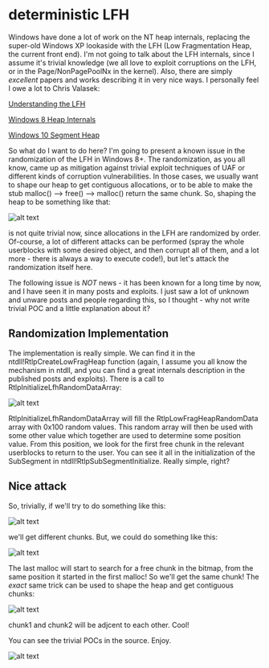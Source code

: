 # deterministic LFH

Windows have done a lot of work on the NT heap internals, replacing the super-old Windows XP lookaside with the LFH (Low Fragmentation Heap, the current front end). I'm not going to talk about the LFH internals, since I assume it's trivial knowledge (we all love to exploit corruptions on the LFH, or in the Page/NonPagePoolNx in the kernel). Also, there are simply *excellent* papers and works describing it in very nice ways. I personally feel I owe a lot to Chris Valasek:

[Understanding the LFH](http://illmatics.com/Understanding_the_LFH.pdf)

[Windows 8 Heap Internals](https://media.blackhat.com/bh-us-12/Briefings/Valasek/BH_US_12_Valasek_Windows_8_Heap_Internals_Slides.pdf)

[Windows 10 Segment Heap](https://www.blackhat.com/docs/us-16/materials/us-16-Yason-Windows-10-Segment-Heap-Internals.pdf)

So what do I want to do here? I'm going to present a known issue in the randomization of the LFH in Windows 8+. The randomization, as you all know, came up as mitigation against trivial exploit techniques of UAF or different kinds of corruption vulnerabilities. In those cases, we usually want to shape our heap to get contiguous allocations, or to be able to make the stub malloc() --> free() --> malloc() return the same chunk. So, shaping the heap to be something like that:

![alt text](https://github.com/saaramar/Deterministic_LFH/raw/master/images/trivial_heap_shape.png "")

is not quite trivial now, since allocations in the LFH are randomized by order. Of-course, a lot of different attacks can be performed (spray the whole userblocks with some desired object, and then corrupt all of them, and a lot more - there is always a way to execute code!), but let's attack the randomization itself here.

The following issue is *NOT* news - it has been known for a long time by now, and I have seen it in many posts and exploits. I just saw a lot of unknown and unware posts and people regarding this, so I thought - why not write trivial POC and a little explanation about it?

## Randomization Implementation

The implementation is really simple. We can find it in the ntdll!RtlpCreateLowFragHeap function (again, I assume you all know the mechanism in ntdll, and you can find a great internals description in the published posts and exploits). There is a call to RtlpInitializeLfhRandomDataArray:

![alt text](https://github.com/saaramar/Deterministic_LFH/raw/master/images/RtlpInitializeLfhRandomDataArray.png "")

RtlpInitializeLfhRandomDataArray will fill the RtlpLowFragHeapRandomData array with 0x100 random values. This random array will then be used with some other value which together are used to determine some position value. From this position, we look for the first free chunk in the relevant userblocks to return to the user. You can see it all in the initialization of the SubSegment in ntdll!RtlpSubSegmentInitialize. Really simple, right?

## Nice attack

So, trivially, if we'll try to do something like this:

![alt text](https://github.com/saaramar/Deterministic_LFH/raw/master/images/check_freed.png "")

we'll get different chunks. But, we could do something like this:

![alt text](https://github.com/saaramar/Deterministic_LFH/raw/master/images/getFreedChunk.png "")

The last malloc will start to search for a free chunk in the bitmap, from the same position it started in the first malloc! So we'll get the same chunk! The *exact* same trick can be used to shape the heap and get contiguous chunks:

![alt text](https://github.com/saaramar/Deterministic_LFH/raw/master/images/getContiguousAllocations.png "")

chunk1 and chunk2 will be adjcent to each other. Cool!

You can see the trivial POCs in the source. Enjoy.

![alt text](https://github.com/saaramar/Deterministic_LFH/raw/master/images/example.png "")